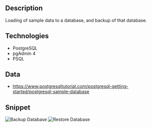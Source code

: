 ## Description
Loading of sample data to a database, and backup of that database.

## Technologies
- PostgreSQL
- pgAdmin 4
- PSQL

## Data
- https://www.postgresqltutorial.com/postgresql-getting-started/postgresql-sample-database

## Snippet
![Backup Database](https://github.com/Lu15700/database_backup_in_postgresql/assets/102251361/05e518a3-bff8-4968-bc59-bb5a7af49088)
![Restore Database](https://github.com/Lu15700/database_backup_in_postgresql/assets/102251361/124fa995-3dba-47dc-b0b1-3561bf613379)
